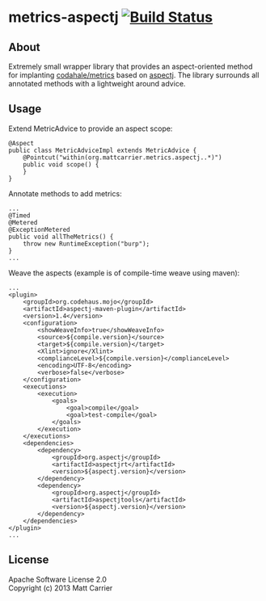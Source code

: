 metrics-aspectj [![Build Status](https://travis-ci.org/mattcarrier/metrics-aspectj.png)](https://travis-ci.org/mattcarrier/metrics-aspectj)
===============

About
--------
Extremely small wrapper library that provides an aspect-oriented method for implanting [codahale/metrics](http://github.com/codahale/metrics "Metrics") based on [aspectj](http://eclipse.org/aspectj "AspectJ"). The library surrounds all annotated methods with a lightweight around advice.

Usage
---------
Extend MetricAdvice to provide an aspect scope:

    @Aspect
    public class MetricAdviceImpl extends MetricAdvice {
        @Pointcut("within(org.mattcarrier.metrics.aspectj..*)")
        public void scope() {
        }
    }

Annotate methods to add metrics:

    ...
    @Timed
    @Metered
    @ExceptionMetered
    public void allTheMetrics() {
        throw new RuntimeException("burp");
    }
    ...

Weave the aspects (example is of compile-time weave using maven):

    ...
    <plugin>
        <groupId>org.codehaus.mojo</groupId>
        <artifactId>aspectj-maven-plugin</artifactId>
        <version>1.4</version>
        <configuration>
            <showWeaveInfo>true</showWeaveInfo>
            <source>${compile.version}</source>
            <target>${compile.version}</target>
            <Xlint>ignore</Xlint>
            <complianceLevel>${compile.version}</complianceLevel>
            <encoding>UTF-8</encoding>
            <verbose>false</verbose>
        </configuration>
        <executions>
            <execution>
                <goals>
                    <goal>compile</goal>
                    <goal>test-compile</goal>
                </goals>
            </execution>
        </executions>
        <dependencies>
            <dependency>
                <groupId>org.aspectj</groupId>
                <artifactId>aspectjrt</artifactId>
                <version>${aspectj.version}</version>
            </dependency>
            <dependency>
                <groupId>org.aspectj</groupId>
                <artifactId>aspectjtools</artifactId>
                <version>${aspectj.version}</version>
            </dependency>
        </dependencies>
    </plugin>
    ...

License
-----------
Apache Software License 2.0<br>
Copyright (c) 2013 Matt Carrier
